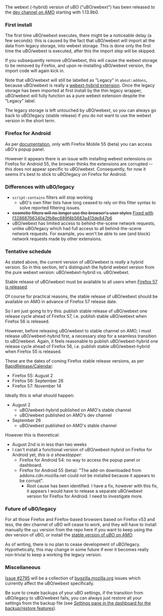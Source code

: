 The webext (-hybrid) version of uBO ("uBO/webext") has been released to the [dev channel on AMO](https://addons.mozilla.org/en-US/firefox/addon/ublock-origin/versions/beta) starting with 1.13.9b0.

### First install

The first time uBO/webext executes, there might be a noticeable delay (a few seconds): this is caused by the fact that uBO/webext will import all the data from legacy storage, into webext storage. This is done only the first time the uBO/webext is executed, after this the import step will be skipped.

If you subsequently remove uBO/webext, this will cause the webext storage to be removed by Firefox, and upon re-installing uBO/webext version, the import code will again kick in.

Note that uBO/webext will still be labelled as "Legacy" in `about:addons`, because uBO/webext is really a [webext-hybrid extension](https://developer.mozilla.org/en-US/Add-ons/WebExtensions/Embedded_WebExtensions). Once the legacy storage has been imported at first install by the thin legacy wrapper, uBO/webext will fully function as a pure webext extension despite the "Legacy" label.

The legacy storage is left untouched by uBO/webext, so you can always go back to uBO/legacy (stable release) if you do not want to use the webext version in the short term.

### Firefox for Android

As per [documentation](https://developer.mozilla.org/en-US/Add-ons/WebExtensions/Differences_between_desktop_and_Android), only with Firefox Mobile 55 (beta) you can access uBO's popup panel.

However it appears there is an issue with installing webext extensions on Firefox for Android 55, the browser thinks the extensions are corrupted -- this does not appear specific to uBO/webext. Consequently, for now it seems it's best to stick to uBO/legacy on Firefox for Android.

### Differences with uBO/legacy

- `script:contains` filters will stop working
    - uBO's own filter lists have long ceased to rely on this filter syntax to solve reported filtering issues.
- ~~cosmetic filters will no longer use the browser's user styles~~ [Fixed with f32868766340e2fb8ec689f4b5683a413de847b6](https://github.com/gorhill/uBlock/commit/f32868766340e2fb8ec689f4b5683a413de847b6)
- uBO/webext has limited access to behind-the-scene network requests, unlike uBO/legacy which had full access to all behind-the-scene network requests. For example, you won't be able to see (and block) network requests made by other extensions.

### Tentative schedule

As stated above, the current version of uBO/webext is _really_ a hybrid version. So in this section, let's distinguish the hybrid webext version from the pure webext version: uBO/webext-hybrid vs. uBO/webext.

Stable release of uBO/webext must be available to all users when [Firefox 57 is released](https://blog.mozilla.org/addons/2017/02/16/the-road-to-firefox-57-compatibility-milestones/).

Of course for practical reasons, the stable release of uBO/webext should be available on AMO in advance of Firefox 57 release date.

So I am just going to try this: publish stable release of uBO/webext one release cycle ahead of Firefox 57, i.e. publish stable uBO/webext when Firefox 56 is released.

However, before releasing uBO/webext to stable channel on AMO, I must release uBO/webext-hybrid first, a necessary step for a seamless transition to uBO/webext. Again, it feels reasonable to publish uBO/webext-hybrid one release cycle ahead of Firefox 56, i.e. publish stable uBO/webext-hybrid when Firefox 55 is released.

These are the dates of coming Firefox stable release versions, as per [RapidRelease/Calendar](https://wiki.mozilla.org/RapidRelease/Calendar):

- Firefox 55: August 2
- Firefox 56: September 26
- Firefox 57: November 14

Ideally this is what should happen:

- August 2
    - uBO/webext-hybrid published on AMO's stable channel
    - uBO/webext published on AMO's dev channel
- September 26
    - uBO/webext published on AMO's stable channel

However this is theoretical:
- August 2nd is in less than two weeks
- I can't install a functional version of uBO/webext-hybrid on Firefox for Android yet, _this is a showstopper_: 
    - Firefox for Android 54: no way to access the popup panel or dashboard.
    - Firefox for Android 55 (beta): "The add-on downloaded from addons.cdn.mozilla.net could not be installed because it appears to be corrupt".
        - Root cause has been identified. I have a fix, however with this fix, it appears I would have to release a separate uBO/webext version for Firefox for Android. I need to investigate more.

### Future of uBO/legacy

For all those Firefox and Firefox-based browsers based on Firefox v53 and less, the dev channel of uBO will cease to work, and they will have to install manually the `xpi` version from the repo here if you want to keep using the dev version of uBO, or install the [stable version of uBO on AMO](https://addons.mozilla.org/en-US/firefox/addon/ublock-origin/).

As of writing, there is no plan to cease development of uBO/legacy. Hypothetically, this may change in some future if ever it becomes really non-trivial to keep a working the legacy version.

### Miscellaneous

[Issue #2795](https://github.com/gorhill/uBlock/issues/2795) will be a collection of [bugzilla.mozilla.org](https://bugzilla.mozilla.org/) issues which currently affect the uBO/webext specifically.

Be sure to create backups of your uBO settings, if the transition from uBO/legacy to uBO/webext fails, you can always just restore all your settings from the backup file (see [_Settings_ pane in the dashboard for the backup/restore features](https://github.com/gorhill/uBlock/wiki/Dashboard:-Settings#backuprestore-section)).